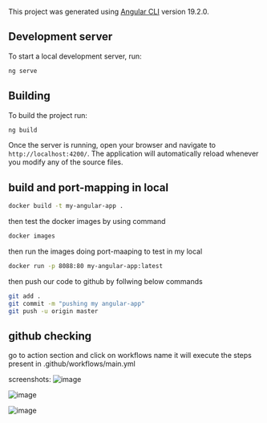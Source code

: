 

This project was generated using [Angular CLI](https://github.com/angular/angular-cli) version 19.2.0.

## Development server

To start a local development server, run:

```bash
ng serve
```

## Building

To build the project run:

```bash
ng build
```
Once the server is running, open your browser and navigate to `http://localhost:4200/`. The application will automatically reload whenever you modify any of the source files.

## build and port-mapping in local

```bash
docker build -t my-angular-app .
```
then test the docker images by using command 
``` bash 
docker images
```
then run the images doing port-maaping to test in my local
```bash
docker run -p 8088:80 my-angular-app:latest 
```

then push our code to github by follwing below commands
```bash
git add .
git commit -m "pushing my angular-app"
git push -u origin master
```

## github checking

go to action section and click on workflows name it will execute the steps present in .github/workflows/main.yml

screenshots:
![image](https://github.com/user-attachments/assets/722fb6c5-3ee8-4d34-965c-65568852950d)

![image](https://github.com/user-attachments/assets/5aaedf3d-1b4d-458f-8f7b-edddc972e331)

![image](https://github.com/user-attachments/assets/f21344f3-b6d2-446e-abef-185b8ee22bfd)










